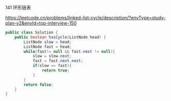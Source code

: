 141 环形链表

https://leetcode.cn/problems/linked-list-cycle/description/?envType=study-plan-v2&envId=top-interview-150



```java
public class Solution {
    public boolean hasCycle(ListNode head) {
        ListNode slow = head;
        ListNode fast = head;
        while(fast!= null && fast.next != null){
            slow = slow.next;
            fast = fast.next.next;
            if(slow == fast){
                return true;
            }
        }
        return false;
    }
}
```

